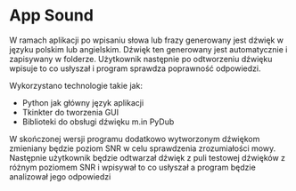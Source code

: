 <h1>App Sound</h1>
<p>W ramach aplikacji po wpisaniu słowa lub frazy generowany jest dźwięk w języku polskim lub angielskim. Dźwięk ten generowany jest automatycznie i zapisywany w folderze. Użytkownik następnie po odtworzeniu dźwięku wpisuje to co usłyszał i program sprawdza poprawność odpowiedzi. </p>

<p>Wykorzystano technologie takie jak:
  <ul>
      <li> Python jak główny język aplikacji
      <li> Tkinkter do tworzenia GUI
      <li> Biblioteki do obsługi dźwięku m.in PyDub
  </ul>
</p>

<p>W skończonej wersji programu dodatkowo wytworzonym dźwiękom zmieniany będzie poziom SNR w celu sprawdzenia zrozumiałości mowy. Następnie użytkownik będzie odtwarzał dźwięk z puli testowej dźwięków z różnym poziomem SNR i wpisywał to co usłyszał a program będzie analizował jego odpowiedzi</p>
